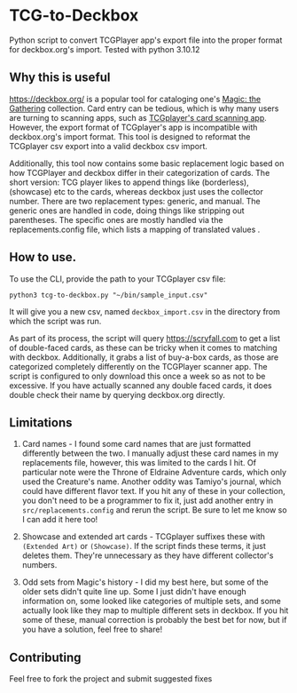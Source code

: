 # TCG-to-Deckbox

Python script to convert TCGPlayer app's export file into the proper format for deckbox.org's import. Tested with python
3.10.12

## Why this is useful

https://deckbox.org/ is a popular tool for cataloging one's [Magic: the Gathering](https://magic.wizards.com/en)
collection. Card entry can be tedious, which is why many users are turning to scanning apps, such
as [TCGplayer's card scanning app](https://app.tcgplayer.com/). However, the export format of TCGplayer's app is
incompatible with deckbox.org's import format. This tool is designed to reformat the TCGplayer csv export into a valid
deckbox csv import.

Additionally, this tool now contains some basic replacement logic based on how TCGPlayer and deckbox differ in their
categorization of cards. The short version: TCG player likes to append things like (borderless), (showcase) etc to the
cards, whereas deckbox just uses the collector number. There are two replacement types: generic, and manual. The generic
ones are handled in code, doing things like stripping out parentheses. The specific ones are mostly handled via the
replacements.config file, which lists a mapping of translated values .

## How to use.

To use the CLI, provide the path to your TCGplayer csv file:

    python3 tcg-to-deckbox.py "~/bin/sample_input.csv"

It will give you a new csv, named `deckbox_import.csv` in the directory from which the script was run.

As part of its process, the script will query https://scryfall.com to get a list of double-faced cards, as these can be
tricky when it comes to matching with deckbox. Additionally, it grabs a list of buy-a-box cards, as those are
categorized completely differently on the TCGPlayer scanner app. The script is configured to only download this once a
week so as not to be excessive. If you have actually scanned any double faced cards, it does double check their name by
querying deckbox.org directly.

## Limitations

1. Card names - I found some card names that are just formatted differently between the two. I manually adjust these
   card names in my replacements file, however, this was limited to the cards I hit. Of particular note were the Throne
   of Eldraine Adventure cards, which only used the Creature's name. Another oddity was Tamiyo's journal, which could
   have different flavor text. If you hit any of these in your collection, you don't need to be a programmer to fix it,
   just add another entry in `src/replacements.config` and rerun the script. Be sure to let me know so I can add it here
   too!

2. Showcase and extended art cards - TCGplayer suffixes these with `(Extended Art)` or `(Showcase)`. If the script finds
   these terms, it just deletes them. They're unnecessary as they have different collector's numbers.

3. Odd sets from Magic's history - I did my best here, but some of the older sets didn't quite line up. Some I just
   didn't have enough information on, some looked like categories of multiple sets, and some actually look like they map
   to multiple different sets in deckbox. If you hit some of these, manual correction is probably the best bet for now,
   but if you have a solution, feel free to share!

## Contributing

Feel free to fork the project and submit suggested fixes
